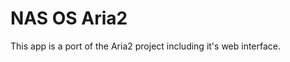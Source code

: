 NAS OS Aria2
==================================

This app is a port of the Aria2 project including it's web interface.
